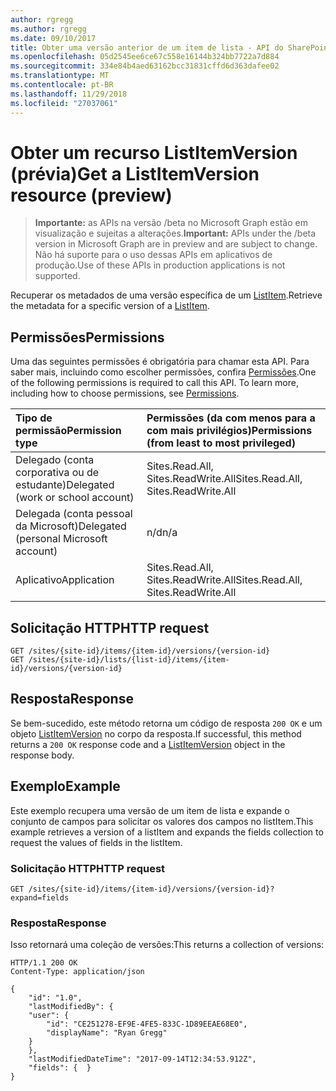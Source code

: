 ```yaml
---
author: rgregg
ms.author: rgregg
ms.date: 09/10/2017
title: Obter uma versão anterior de um item de lista - API do SharePoint
ms.openlocfilehash: 05d2545ee6ce67c558e16144b324bb7722a7d884
ms.sourcegitcommit: 334e84b4aed63162bcc31831cffd6d363dafee02
ms.translationtype: MT
ms.contentlocale: pt-BR
ms.lasthandoff: 11/29/2018
ms.locfileid: "27037061"
---
```

# <a name="get-a-listitemversion-resource-preview"></a><span data-ttu-id="a24b5-102">Obter um recurso ListItemVersion (prévia)</span><span class="sxs-lookup"><span data-stu-id="a24b5-102">Get a ListItemVersion resource (preview)</span></span>

> <span data-ttu-id="a24b5-103">**Importante:** as APIs na versão /beta no Microsoft Graph estão em visualização e sujeitas a alterações.</span><span class="sxs-lookup"><span data-stu-id="a24b5-103">**Important:** APIs under the /beta version in Microsoft Graph are in preview and are subject to change.</span></span> <span data-ttu-id="a24b5-104">Não há suporte para o uso dessas APIs em aplicativos de produção.</span><span class="sxs-lookup"><span data-stu-id="a24b5-104">Use of these APIs in production applications is not supported.</span></span>

<span data-ttu-id="a24b5-105">Recuperar os metadados de uma versão específica de um [ListItem](../resources/listitem.md).</span><span class="sxs-lookup"><span data-stu-id="a24b5-105">Retrieve the metadata for a specific version of a [ListItem](../resources/listitem.md).</span></span>

## <a name="permissions"></a><span data-ttu-id="a24b5-106">Permissões</span><span class="sxs-lookup"><span data-stu-id="a24b5-106">Permissions</span></span>

<span data-ttu-id="a24b5-p102">Uma das seguintes permissões é obrigatória para chamar esta API. Para saber mais, incluindo como escolher permissões, confira [Permissões](/graph/permissions-reference).</span><span class="sxs-lookup"><span data-stu-id="a24b5-p102">One of the following permissions is required to call this API. To learn more, including how to choose permissions, see [Permissions](/graph/permissions-reference).</span></span>

|            <span data-ttu-id="a24b5-109">Tipo de permissão</span><span class="sxs-lookup"><span data-stu-id="a24b5-109">Permission type</span></span>             | <span data-ttu-id="a24b5-110">Permissões (da com menos para a com mais privilégios)</span><span class="sxs-lookup"><span data-stu-id="a24b5-110">Permissions (from least to most privileged)</span></span> |
| :------------------------------------- | :------------------------------------------ |
| <span data-ttu-id="a24b5-111">Delegado (conta corporativa ou de estudante)</span><span class="sxs-lookup"><span data-stu-id="a24b5-111">Delegated (work or school account)</span></span>     | <span data-ttu-id="a24b5-112">Sites.Read.All, Sites.ReadWrite.All</span><span class="sxs-lookup"><span data-stu-id="a24b5-112">Sites.Read.All, Sites.ReadWrite.All</span></span>         |
| <span data-ttu-id="a24b5-113">Delegada (conta pessoal da Microsoft)</span><span class="sxs-lookup"><span data-stu-id="a24b5-113">Delegated (personal Microsoft account)</span></span> | <span data-ttu-id="a24b5-114">n/d</span><span class="sxs-lookup"><span data-stu-id="a24b5-114">n/a</span></span>                                         |
| <span data-ttu-id="a24b5-115">Aplicativo</span><span class="sxs-lookup"><span data-stu-id="a24b5-115">Application</span></span>                            | <span data-ttu-id="a24b5-116">Sites.Read.All, Sites.ReadWrite.All</span><span class="sxs-lookup"><span data-stu-id="a24b5-116">Sites.Read.All, Sites.ReadWrite.All</span></span>         |


## <a name="http-request"></a><span data-ttu-id="a24b5-117">Solicitação HTTP</span><span class="sxs-lookup"><span data-stu-id="a24b5-117">HTTP request</span></span>

<!-- { "blockType": "ignored"} -->

```http
GET /sites/{site-id}/items/{item-id}/versions/{version-id}
GET /sites/{site-id}/lists/{list-id}/items/{item-id}/versions/{version-id}
```


## <a name="response"></a><span data-ttu-id="a24b5-118">Resposta</span><span class="sxs-lookup"><span data-stu-id="a24b5-118">Response</span></span>

<span data-ttu-id="a24b5-119">Se bem-sucedido, este método retorna um código de resposta `200 OK` e um objeto [ListItemVersion](../resources/listitemversion.md) no corpo da resposta.</span><span class="sxs-lookup"><span data-stu-id="a24b5-119">If successful, this method returns a `200 OK` response code and a [ListItemVersion](../resources/listitemversion.md) object in the response body.</span></span>


## <a name="example"></a><span data-ttu-id="a24b5-120">Exemplo</span><span class="sxs-lookup"><span data-stu-id="a24b5-120">Example</span></span>

<span data-ttu-id="a24b5-121">Este exemplo recupera uma versão de um item de lista e expande o conjunto de campos para solicitar os valores dos campos no listItem.</span><span class="sxs-lookup"><span data-stu-id="a24b5-121">This example retrieves a version of a listItem and expands the fields collection to request the values of fields in the listItem.</span></span>

### <a name="http-request"></a><span data-ttu-id="a24b5-122">Solicitação HTTP</span><span class="sxs-lookup"><span data-stu-id="a24b5-122">HTTP request</span></span>

<!-- { "blockType": "request", "name": "get-single-version-listItem", "scopes": "files.read" } -->

```http
GET /sites/{site-id}/items/{item-id}/versions/{version-id}?expand=fields
```

### <a name="response"></a><span data-ttu-id="a24b5-123">Resposta</span><span class="sxs-lookup"><span data-stu-id="a24b5-123">Response</span></span>

<span data-ttu-id="a24b5-124">Isso retornará uma coleção de versões:</span><span class="sxs-lookup"><span data-stu-id="a24b5-124">This returns a collection of versions:</span></span>

<!-- { "blockType": "response", "@odata.type": "microsoft.graph.listItemVersion", "truncated": true } -->

```http
HTTP/1.1 200 OK
Content-Type: application/json

{
    "id": "1.0",
    "lastModifiedBy": {
    "user": {
        "id": "CE251278-EF9E-4FE5-833C-1D89EEAE68E0",
        "displayName": "Ryan Gregg"
    }
    },
    "lastModifiedDateTime": "2017-09-14T12:34:53.912Z",
    "fields": {  }
}
```

<!-- {
  "type": "#page.annotation",
  "description": "List, review, and download previous versions of a driveItem",
  "keywords": "version, version history, versions",
  "section": "documentation",
  "tocPath": "Items/Version history"
} -->